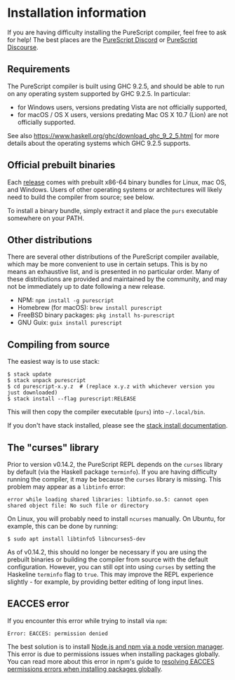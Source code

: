 # Installation information

If you are having difficulty installing the PureScript compiler, feel free to ask for help! The best places are the [PureScript Discord](https://purescript.org/chat) or [PureScript Discourse](https://discourse.purescript.org).

## Requirements

The PureScript compiler is built using GHC 9.2.5, and should be able to run on any operating system supported by GHC 9.2.5. In particular:

* for Windows users, versions predating Vista are not officially supported,
* for macOS / OS X users, versions predating Mac OS X 10.7 (Lion) are not officially supported.

See also <https://www.haskell.org/ghc/download_ghc_9_2_5.html> for more details about the operating systems which GHC 9.2.5 supports.

## Official prebuilt binaries

Each [release](https://github.com/purescript/purescript/releases) comes with prebuilt x86-64 binary bundles for Linux, mac OS, and Windows. Users of other operating systems or architectures will likely need to build the compiler from source; see below.

To install a binary bundle, simply extract it and place the `purs` executable somewhere on your PATH.

## Other distributions

There are several other distributions of the PureScript compiler available, which may be more convenient to use in certain setups. This is by no means an exhaustive list, and is presented in no particular order. Many of these distributions are provided and maintained by the community, and may not be immediately up to date following a new release.

* NPM: `npm install -g purescript`
* Homebrew (for macOS): `brew install purescript`
* FreeBSD binary packages: `pkg install hs-purescript`
* GNU Guix: `guix install purescript`

## Compiling from source

The easiest way is to use stack:

```
$ stack update
$ stack unpack purescript
$ cd purescript-x.y.z  # (replace x.y.z with whichever version you just downloaded)
$ stack install --flag purescript:RELEASE
```

This will then copy the compiler executable (`purs`) into `~/.local/bin`.

If you don't have stack installed, please see the [stack install documentation](https://github.com/commercialhaskell/stack/blob/master/doc/install_and_upgrade.md).

## The "curses" library

Prior to version v0.14.2, the PureScript REPL depends on the `curses` library
by default (via the Haskell package `terminfo`). If you are having difficulty
running the compiler, it may be because the `curses` library is missing. This
problem may appear as a `libtinfo` error:
```
error while loading shared libraries: libtinfo.so.5: cannot open shared object file: No such file or directory
```

On Linux, you will probably need to install `ncurses` manually. On Ubuntu, for
example, this can be done by running:
```
$ sudo apt install libtinfo5 libncurses5-dev
```

As of v0.14.2, this should no longer be necessary if you are using the prebuilt
binaries or building the compiler from source with the default configuration.
However, you can still opt into using `curses` by setting the Haskeline
`terminfo` flag to `true`. This may improve the REPL experience slightly - for
example, by providing better editing of long input lines.

## EACCES error

If you encounter this error while trying to install via `npm`:
```
Error: EACCES: permission denied
```

The best solution is to install [Node.js and npm via a node version manager](https://docs.npmjs.com/downloading-and-installing-node-js-and-npm#using-a-node-version-manager-to-install-nodejs-and-npm). This error is due to permissions issues when installing packages globally. You can read more about this error in npm's guide to [resolving EACCES permissions errors when installing packages globally](https://docs.npmjs.com/getting-started/fixing-npm-permissions).
